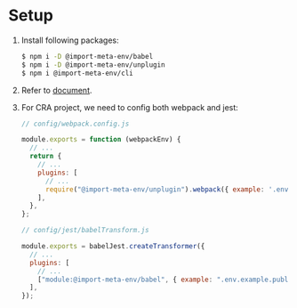 # Setup

1. Install following packages:

   ```sh
   $ npm i -D @import-meta-env/babel
   $ npm i -D @import-meta-env/unplugin
   $ npm i @import-meta-env/cli
   ```

1. Refer to [document](https://iendeavor.github.io/import-meta-env/guide/getting-started/introduction.html).

1. For CRA project, we need to config both webpack and jest:

   ```js
   // config/webpack.config.js

   module.exports = function (webpackEnv) {
     // ...
     return {
       // ...
       plugins: [
         // ...
         require("@import-meta-env/unplugin").webpack({ example: '.env.example.public' }),
       ],
     },
   };
   ```

   ```js
   // config/jest/babelTransform.js

   module.exports = babelJest.createTransformer({
     // ...
     plugins: [
       // ...
       ["module:@import-meta-env/babel", { example: ".env.example.public" }],
     ],
   });
   ```
